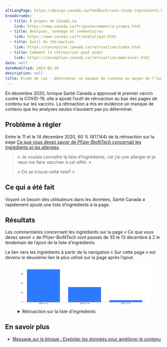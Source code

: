 ```yaml
---
altLangPage: https://design.canada.ca/feedback/case-study-ingredients.html
breadcrumbs:
  - title: À propos de Canada.ca
    link: https://www.canada.ca/fr/gouvernement/a-propos.html
  - title: Analyses, sondage et commentaires
    link: https://www.canada.ca/fr/analytique.html
  - title: Outil de rétroaction
    link: https://conception.canada.ca/retroaction/index.html
  - title: Comment la rétroaction peut aider
    link: https://conception.canada.ca/retroaction/ameliorer.html
date: null
dateModified: 2023-02-28
description: null
title: Étude de cas - déterminer un manque de contenu au moyen de l’outil de rétroaction sur la page
---
```


En décembre 2020, lorsque Santé Canada a approuvé le premier vaccin contre la COVID-19, elle a ajouté l’outil de rétroaction au bas des pages de contenu sur les vaccins. La rétroaction a mis en évidence un manque de contenu que les analyses seules n’auraient pas pu déterminer.

## Problème à régler

Entre le 11 et le 14 décembre 2020, 60 % (87/144) de la rétroaction sur la page [Ce que vous devez savoir de Pfizer-BioNTech concernait les ingrédients et les allergies](https://www.canada.ca/en/health-canada/services/drugs-health-products/covid19-industry/drugs-vaccines-treatments/vaccines/pfizer-biontech.html).

> «&nbsp;Je voulais connaître la liste d’ingrédients, car j’ai une allergie et je veux me faire vacciner à cet effet.&nbsp;»

> «&nbsp;Où se trouve cette liste?&nbsp;»

## Ce qui a été fait

Voyant ce besoin des utilisateurs dans les données, Santé Canada a rapidement ajouté une liste d’ingrédients à la page.

## Résultats

Les commentaires concernant les ingrédients sur la page «&nbsp;Ce que vous devez savoir&nbsp;» de Pfizer-BioNTech sont passés de 35 le 13 décembre à 2 le lendemain de l’ajout de la liste d’ingrédients

Le lien vers les ingrédients à partir de la navigation «&nbsp;Sur cette page&nbsp;» est devenu le deuxième lien le plus utilisé sur la page après l’ajout.

<figure class="gc-complex-img" role="group">
	<img alt="Une longue description peut être trouvée après l'image." src="./images/action-2.png" />
	<figcaption>
		<details>
			<summary>Rétroaction sur la liste d’ingrédients</summary>
			<table class="table">
				<tr>
					<th>Date</th>
					<th>Nombre de commentaires sur les ingrédients et les allergies</th>
				</tr>
				<tr>
          <td>13 décembre 2020</td>
          <td>35</td>
				</tr>
				<tr>
          <td>14 décembre 2020</td>
          <td>16</td>
				</tr>
				<tr>
          <td>15 décembre 2020</td>
          <td>2</td>
				</tr>
			</table>
		</details>
	</figcaption>
</figure>

## En savoir plus

* [Message sur le blogue&nbsp;: Exploiter les données pour améliorer le contenu](https://blogue.canada.ca/2021/02/04/les-donnees-a-laction.html)
